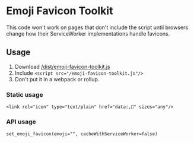 # Emoji Favicon Toolkit

This code won't work on pages that don't include the script until browsers change how their ServiceWorker implementations handle favicons.

## Usage

1. Download [/dist/emoji-favicon-toolkit.js](https://raw.githubusercontent.com/eligrey/emoji-favicon-toolkit/master/dist/emoji-favicon-toolkit.js)
2. Include `<script src="/emoji-favicon-toolkit.js"/>`
3. Don't put it in a webpack or rollup.

### Static usage

    <link rel="icon" type="text/plain" href="data:,🍔" sizes="any"/>

### API usage

    set_emoji_favicon(emoji="", cacheWithServiceWorker=false)

